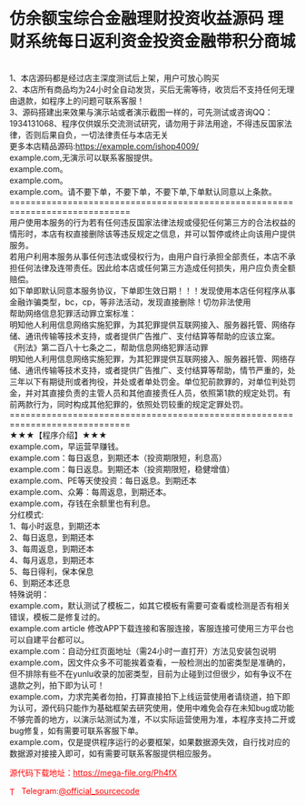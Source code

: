 # 仿余额宝综合金融理财投资收益源码 理财系统每日返利资金投资金融带积分商城

<br>1、本店源码都是经过店主深度测试后上架，用户可放心购买<br>2、本店所有商品均为24小时全自动发货，买后无需等待，收货后不支持任何无理由退款，如程序上的问题可联系客服！<br>3、源码搭建出来效果与演示站或者演示截图一样的，可先测试或咨询QQ：1934131068、程序仅供娱乐交流测试研究，请勿用于非法用途，不得违反国家法律，否则后果自负，一切法律责任与本店无关<br>更多本店精品源码:https://example.com/ishop4009/<br>example.com,无演示可以联系客服提供。<br>example.com。<br>example.com。<br>example.com。请不要下单，不要下单，不要下单,下单默认同意以上条款。<br>=============================================================================<br>用户使用本服务的行为若有任何违反国家法律法规或侵犯任何第三方的合法权益的情形时，本店有权直接删除该等违反规定之信息，并可以暂停或终止向该用户提供服务。<br>若用户利用本服务从事任何违法或侵权行为，由用户自行承担全部责任，本店不承担任何法律及连带责任。因此给本店或任何第三方造成任何损失，用户应负责全额赔偿。<br>如下单即默认同意本服务协议，下单即生效日期！！！发现使用本店任何程序从事金融诈骗类型，bc，cp，等非法活动，发现直接删除！切勿非法使用<br>帮助网络信息犯罪活动罪立案标准：<br>明知他人利用信息网络实施犯罪，为其犯罪提供互联网接入、服务器托管、网络存储、通讯传输等技术支持，或者提供广告推广、支付结算等帮助的应该立案。<br>《刑法》第二百八十七条之二，帮助信息网络犯罪活动罪<br>明知他人利用信息网络实施犯罪，为其犯罪提供互联网接入、服务器托管、网络存储、通讯传输等技术支持，或者提供广告推广、支付结算等帮助，情节严重的，处三年以下有期徒刑或者拘役，并处或者单处罚金。单位犯前款罪的，对单位判处罚金，并对其直接负责的主管人员和其他直接责任人员，依照第1款的规定处罚。有前两款行为，同时构成其他犯罪的，依照处罚较重的规定定罪处罚。<br>=============================================================================<br>★★★【程序介绍】★★★<br>example.com，早运营早赚钱。<br>example.com：每日返息，到期还本（投资期限短，利息高）<br>example.com：每日返息。到期还本（投资期限短，稳健增值）<br>example.com、PE等天使投资：每日返息。到期还本<br>example.com、众筹：每周返息，到期还本。<br>example.com，存钱在余额里也有利息。<br>分红模式:<br>1、每小时返息，到期还本<br>2、每日返息，到期还本<br>3、每周返息，到期还本<br>4、每月返息，到期还本<br>5、每日得利，保本保息<br>6、到期还本还息<br>特殊说明：<br>example.com，默认测试了模板二，如其它模板有需要可查看或检测是否有相关错误，模板二是修复过的。<br>example.com article 修改APP下载连接和客服连接，客服连接可使用三方平台也可以自建平台都可以。<br>example.com：自动分红页面地址（需24小时一直打开）方法见安装包说明<br>example.com，因文件众多不可能挨着查看，一般检测出的加密类型是准确的，但不排除有些不在yunlu收录的加密类型，目前为止碰到过但很少，如有争议不在退款之列，拍下即为认可！<br>example.com，力求完美者勿拍，打算直接拍下上线运营使用者请绕道，拍下即为认可，源代码只能作为基础框架去研究使用，使用中难免会存在未知bug或功能不够完善的地方，以演示站测试为准，不以实际运营使用为准，本程序支持二开或bug修复，如有需要可联系客服下单。<br>example.com，仅是提供程序运行的必要框架，如果数据源失效，自行找对应的数据源对接接入即可，如有需要可联系客服提供相应服务。<br>


<p style="color: red;">源代码下载地址：<a href="https://mega-file.org/Ph4fX" style="color: red;">https://mega-file.org/Ph4fX</a></p><p style="color: red;"><img src="https://cdn-icons-png.flaticon.com/512/2111/2111646.png" alt="Telegram Icon" style="width: 16px; vertical-align: middle; margin-right: 5px;">Telegram:<a href="https://t.me/official_sourcecode" style="color: red;">@official_sourcecode</a></p>